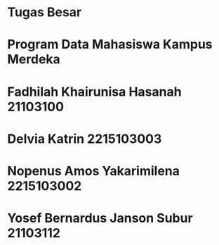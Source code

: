 # Tugas Besar
# Program Data Mahasiswa Kampus Merdeka
# Fadhilah Khairunisa Hasanah 21103100
# Delvia Katrin 2215103003
# Nopenus Amos Yakarimilena 2215103002
# Yosef Bernardus Janson Subur 21103112
